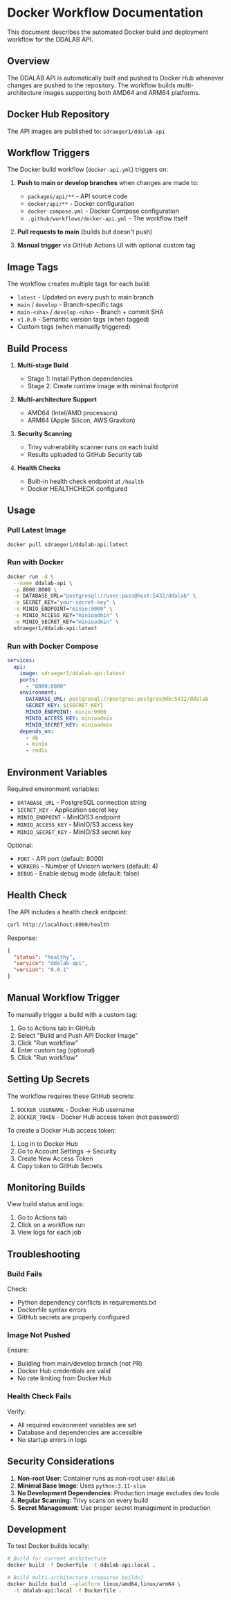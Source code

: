 # Docker Workflow Documentation

This document describes the automated Docker build and deployment workflow for the DDALAB API.

## Overview

The DDALAB API is automatically built and pushed to Docker Hub whenever changes are pushed to the repository. The workflow builds multi-architecture images supporting both AMD64 and ARM64 platforms.

## Docker Hub Repository

The API images are published to: `sdraeger1/ddalab-api`

## Workflow Triggers

The Docker build workflow (`docker-api.yml`) triggers on:

1. **Push to main or develop branches** when changes are made to:
   - `packages/api/**` - API source code
   - `docker/api/**` - Docker configuration
   - `docker-compose.yml` - Docker Compose configuration
   - `.github/workflows/docker-api.yml` - The workflow itself

2. **Pull requests to main** (builds but doesn't push)

3. **Manual trigger** via GitHub Actions UI with optional custom tag

## Image Tags

The workflow creates multiple tags for each build:

- `latest` - Updated on every push to main branch
- `main` / `develop` - Branch-specific tags
- `main-<sha>` / `develop-<sha>` - Branch + commit SHA
- `v1.0.0` - Semantic version tags (when tagged)
- Custom tags (when manually triggered)

## Build Process

1. **Multi-stage Build**
   - Stage 1: Install Python dependencies
   - Stage 2: Create runtime image with minimal footprint

2. **Multi-architecture Support**
   - AMD64 (Intel/AMD processors)
   - ARM64 (Apple Silicon, AWS Graviton)

3. **Security Scanning**
   - Trivy vulnerability scanner runs on each build
   - Results uploaded to GitHub Security tab

4. **Health Checks**
   - Built-in health check endpoint at `/health`
   - Docker HEALTHCHECK configured

## Usage

### Pull Latest Image

```bash
docker pull sdraeger1/ddalab-api:latest
```

### Run with Docker

```bash
docker run -d \
  --name ddalab-api \
  -p 8000:8000 \
  -e DATABASE_URL="postgresql://user:pass@host:5432/ddalab" \
  -e SECRET_KEY="your-secret-key" \
  -e MINIO_ENDPOINT="minio:9000" \
  -e MINIO_ACCESS_KEY="minioadmin" \
  -e MINIO_SECRET_KEY="minioadmin" \
  sdraeger1/ddalab-api:latest
```

### Run with Docker Compose

```yaml
services:
  api:
    image: sdraeger1/ddalab-api:latest
    ports:
      - "8000:8000"
    environment:
      DATABASE_URL: postgresql://postgres:postgres@db:5432/ddalab
      SECRET_KEY: ${SECRET_KEY}
      MINIO_ENDPOINT: minio:9000
      MINIO_ACCESS_KEY: minioadmin
      MINIO_SECRET_KEY: minioadmin
    depends_on:
      - db
      - minio
      - redis
```

## Environment Variables

Required environment variables:

- `DATABASE_URL` - PostgreSQL connection string
- `SECRET_KEY` - Application secret key
- `MINIO_ENDPOINT` - MinIO/S3 endpoint
- `MINIO_ACCESS_KEY` - MinIO/S3 access key
- `MINIO_SECRET_KEY` - MinIO/S3 secret key

Optional:
- `PORT` - API port (default: 8000)
- `WORKERS` - Number of Uvicorn workers (default: 4)
- `DEBUG` - Enable debug mode (default: false)

## Health Check

The API includes a health check endpoint:

```bash
curl http://localhost:8000/health
```

Response:
```json
{
  "status": "healthy",
  "service": "ddalab-api",
  "version": "0.0.1"
}
```

## Manual Workflow Trigger

To manually trigger a build with a custom tag:

1. Go to Actions tab in GitHub
2. Select "Build and Push API Docker Image"
3. Click "Run workflow"
4. Enter custom tag (optional)
5. Click "Run workflow"

## Setting Up Secrets

The workflow requires these GitHub secrets:

1. `DOCKER_USERNAME` - Docker Hub username
2. `DOCKER_TOKEN` - Docker Hub access token (not password)

To create a Docker Hub access token:
1. Log in to Docker Hub
2. Go to Account Settings → Security
3. Create New Access Token
4. Copy token to GitHub Secrets

## Monitoring Builds

View build status and logs:
1. Go to Actions tab
2. Click on a workflow run
3. View logs for each job

## Troubleshooting

### Build Fails

Check:
- Python dependency conflicts in requirements.txt
- Dockerfile syntax errors
- GitHub secrets are properly configured

### Image Not Pushed

Ensure:
- Building from main/develop branch (not PR)
- Docker Hub credentials are valid
- No rate limiting from Docker Hub

### Health Check Fails

Verify:
- All required environment variables are set
- Database and dependencies are accessible
- No startup errors in logs

## Security Considerations

1. **Non-root User**: Container runs as non-root user `ddalab`
2. **Minimal Base Image**: Uses `python:3.11-slim`
3. **No Development Dependencies**: Production image excludes dev tools
4. **Regular Scanning**: Trivy scans on every build
5. **Secret Management**: Use proper secret management in production

## Development

To test Docker builds locally:

```bash
# Build for current architecture
docker build -f Dockerfile -t ddalab-api:local .

# Build multi-architecture (requires buildx)
docker buildx build --platform linux/amd64,linux/arm64 \
  -t ddalab-api:local -f Dockerfile .
```